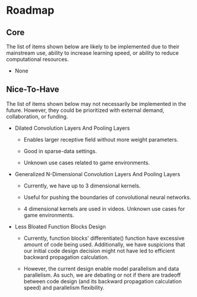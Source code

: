 # Roadmap

## Core

The list of items shown below are likely to be implemented due to their mainstream use, ability to increase learning speed, or ability to reduce computational resources.

* None

## Nice-To-Have

The list of items shown below may not necessarily be implemented in the future. However, they could be prioritized with external demand, collaboration, or funding.

* Dilated Convolution Layers And Pooling Layers

  * Enables larger receptive field without more weight parameters.

  * Good in sparse-data settings.

  * Unknown use cases related to game environments.

* Generalized N-Dimensional Convolution Layers And Pooling Layers

  * Currently, we have up to 3 dimensional kernels.

  * Useful for pushing the boundaries of convolutional neural networks.

  * 4 dimensional kernels are used in videos. Unknown use cases for game environments.

* Less Bloated Function Blocks Design

  * Currently, function blocks' differentiate() function have excessive amount of code being used. Additionally, we have suspicions that our initial code design decision might not have led to efficient backward propagation calculation.

  * However, the current design enable model parallelism and data parallelism. As such, we are debating or not if there are tradeoff between code design (and its backward propagation calculation speed) and parallelism flexibility.
